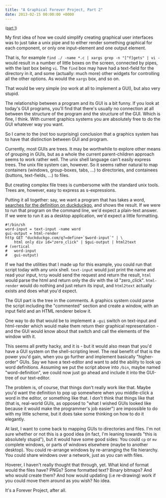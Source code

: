 ```yaml
---
title: "A Graphical Forever Project, Part 2"
date: 2013-02-15 00:00:00 +0000
---
```

<small>([part 1](http://r-wos.org/blog/forever-gui))</small>

My first idea of how we could simplify creating graphical user interfaces
was to just take a unix pipe and to either render something graphical for each
component, or only one input-element and one output element.

That is, for example `find ./ -name *.c | xargs grep -n "[^f]gets" | vi -`
would result in a number of little boxes on the screen, connected by pipes,
with the last box being `vi`. The `find` box may have had a text-field
for the directory in it, and some (actually: much more) other widgets
for controlling all the other options. As would the `xargs` box, and
so on.

That would be very simple (*no* work at all to implement a GUI), but
also very stupid.

The relationship between a program and its GUI is a bit funny. If you look
at today's GUI programs, you'll find that there's
usually no connection at all between the structure of the program and
the structure of the GUI. Which is fine, I think. With current graphics
systems you are absolutely free to do the GUI whatever way you want.

So I came to the (not too surprising) conclusion that a graphics system has to
have that distinction between GUI and program.

Currently, most GUIs are trees. It may be worthwhile to explore other means of
grouping in GUIs, but as a whole the current parent-children approach seems to
work rather well. The unix shell language can't easily express trees. The unix
file system can, however. So it seems rather natural to map containers (windows,
group-boxes, tabs, ...) to directories, and containees (buttons, text-fields, ...)
to files.

But creating complex file trees is cumbersome with the standard unix tools.
Trees are, however, easy to express as s-expressions.

Putting it all together: say, we want a program that has takes a word,
[searches for the definition on duckduckgo](http://duckduckgo.com?q=define+hello),
and shows the result. If we were to
run that program on the command line, we'd expect a plain-text answer. If
we were to run it as a desktop application, we'd expect a little formatting.

    
    #!/bin/sh
    word-input = text-input -name word
    gui-output = html-render
    http GET "duckduckgo.com/q?=define+`$word-input`" | \
        html only div id="zero_click" | $gui-output | html2text
    # (vertical
    #   word-input
    #   gui-output)

If we had the utilities that I made up for this example, you could run that
script today with any unix shell. `text-input` would just print the name and read
your input, `http` would send the request and return the result, `html` would
parse the html and return only the div with the id "zero_click". `html-render`
would do nothing and just return its input, and `html2text` actually exists
and does what you'd expect.

The GUI part is the tree in the comments. A graphics system could parse the
script including the "commented" section and create a window, with an
input field and an HTML renderer below it.

One way to do that would be to implement a `-gui` switch on text-input and
html-render which would make them return their graphical representation - and
the GUI would know about that switch and call the elements of the window with
it.

This seems all pretty hacky, and it is - but it would also mean that you'd have
a GUI system on the shell-scripting level. The real benefit of that is the
power you'd gain, when you go further and implement basically 
"higher-order" GUIs. Say we have a text-editor and want to add the ability
to look up word definitions. Assuming we put the script above into
`/bin`, maybe named "word-definition", we could now just go ahead and include
it into the GUI-tree of our text-editor.

The problem is, of course, that things don't really work like that. Maybe you'd
want the definition to pop up somewhere when you middle-click a word in the
editor, or something like that. I don't think that things like that (that is,
real-world GUIs, as opposed to "what I wished GUIs looked like because it would
make the programmer's job easier") are impossible to do with my little scheme,
but it does take some thinking on how to do it elegantly.

At last, I want to come back to mapping GUIs to directories and files. I'm not
sure whether or not this is a good idea (in fact, I'm leaning towards "this is
absolutely stupid"), but it would have some good sides: You could `cp` or `mv`
complete windows, or parts of windows elsewhere (maybe to another desktop).
You could re-arrange windows by re-arranging the file hierarchy. You could
share windows over a network, just as you can with files.

Hoverer, I haven't really thought that through, yet. What kind of format would
the files have? PNGs? Some formatted text? Binary bitmaps? And who would create
them? And how would updating (i.e re-drawing) work if you could move them
around as you wish?  No idea.

It's a Forever Project, after all.

